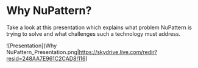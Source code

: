 # Why NuPattern?
Take a look at this presentation which explains what problem NuPattern is trying to solve and what challenges such a technology must address.

![Presentation](Why NuPattern_Presentation.png|https://skydrive.live.com/redir?resid=248AA7E961C2CAD8!116)